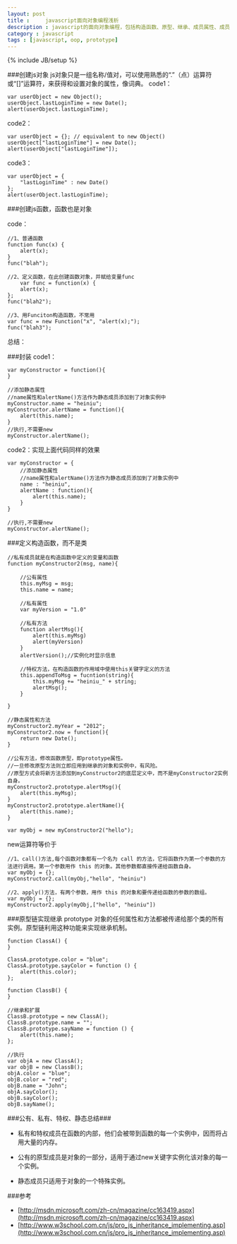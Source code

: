 ```yaml
---
layout: post
title : 	javascript面向对象编程浅析
description : javascript的面向对象编程，包括构造函数、原型、继承、成员属性、成员方法等基础知识。
category : javascript
tags : [javascript, oop, prototype]
---
```

{% include JB/setup %}

###创建js对象
js对象只是一组名称/值对，可以使用熟悉的“.”（点）运算符或“[]”运算符，来获得和设置对象的属性，像词典。
code1：

	var userObject = new Object();
	userObject.lastLoginTime = new Date();
	alert(userObject.lastLoginTime); 
	
code2：

	var userObject = {}; // equivalent to new Object()
	userObject["lastLoginTime"] = new Date();
	alert(userObject["lastLoginTime"]);   
	
code3：

	var userObject = { 
		"lastLoginTime" : new Date() 
	};
	alert(userObject.lastLoginTime);
	
###创建js函数，函数也是对象

code：
	
	//1、普通函数
	function func(x) {
	    alert(x);
	}
	func("blah");
	
	//2、定义函数，在此创建函数对象，并赋给变量func
		var func = function(x) {
	    alert(x);
	};
	func("blah2");
	
	//3、用Funciton构造函数，不常用
	var func = new Function("x", "alert(x);");
	func("blah3");	
	
总结：

###封装
code1：

	var myConstructor = function(){
	}
	
	//添加静态属性
	//name属性和alertName()方法作为静态成员添加到了对象实例中
	myConstructor.name = "heiniu";
	myConstructor.alertName = function(){
		alert(this.name);
	}
	//执行,不需要new
	myConstructor.alertName();

code2：实现上面代码同样的效果

	var myConstructor = {
		//添加静态属性
		//name属性和alertName()方法作为静态成员添加到了对象实例中
		name : "heiniu",
		alertName : function(){
			alert(this.name);
		}
	}
	
	//执行,不需要new
	myConstructor.alertName();

###定义构造函数，而不是类

	//私有成员就是在构造函数中定义的变量和函数
	function myConstructor2(msg, name){
	
		//公有属性
		this.myMsg = msg;
		this.name = name;
		
		//私有属性
		var myVersion = "1.0" 
		
		//私有方法
		function alertMsg(){
			alert(this.myMsg)
			alert(myVersion)
		}
		alertVersion();//实例化时显示信息
		
		//特权方法，在构造函数的作用域中使用this关键字定义的方法
		this.appendToMsg = fucntion(string){
			this.myMsg += "heiniu_" + string;
			alertMsg();
		}
		
	}
	
	//静态属性和方法
	myConstructor2.myYear = "2012";
	myConstructor2.now = function(){
		return new Date();
	}
	
	//公有方法，修改函数原型，即prototype属性。
	//一旦修改原型方法则立即应用到继承的对象和实例中，有风险。
	//原型方式会将新方法添加到myConstructor2的底层定义中，而不是myConstructor2实例自身。
	myConstructor2.prototype.alertMsg(){
		alert(this.myMsg);
	}
	myConstructor2.prototype.alertName(){
		alert(this.name);
	}
	
	var myObj = new myConstructor2("hello");

new运算符等价于

	//1、call()方法,每个函数对象都有一个名为 call 的方法，它将函数作为第一个参数的方法进行调用。第一个参数用作 this 的对象。其他参数都直接传递给函数自身。
	var myObj = {};
	myConstructor2.call(myObj,"hello", "heiniu")
	
	//2、apply()方法，有两个参数，用作 this 的对象和要传递给函数的参数的数组。
	var myObj = {};
	myConstructor2.apply(myObj,["hello", "heiniu"])
	
###原型链实现继承
prototype 对象的任何属性和方法都被传递给那个类的所有实例。原型链利用这种功能来实现继承机制。

	function ClassA() {
	}
	
	ClassA.prototype.color = "blue";
	ClassA.prototype.sayColor = function () {
	    alert(this.color);
	};
	
	function ClassB() {
	}
	
	//继承和扩展
	ClassB.prototype = new ClassA();
	ClassB.prototype.name = "";
	ClassB.prototype.sayName = function () {
	    alert(this.name);
	};
	
	//执行
	var objA = new ClassA();
	var objB = new ClassB();
	objA.color = "blue";
	objB.color = "red";
	objB.name = "John";
	objA.sayColor();
	objB.sayColor();
	objB.sayName();

###公有、私有、特权、静态总结###
- 私有和特权成员在函数的内部，他们会被带到函数的每一个实例中，因而将占用大量的内存。

- 公有的原型成员是对象的一部分，适用于通过new关键字实例化该对象的每一个实例。

- 静态成员只适用于对象的一个特殊实例。

###参考
- [http://msdn.microsoft.com/zh-cn/magazine/cc163419.aspx](http://msdn.microsoft.com/zh-cn/magazine/cc163419.aspx)
- [http://www.w3school.com.cn/js/pro_js_inheritance_implementing.asp](http://www.w3school.com.cn/js/pro_js_inheritance_implementing.asp)
